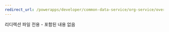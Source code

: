 ```yaml
---
redirect_url: /powerapps/developer/common-data-service/org-service/overview
---
```

리디렉션 파일 전용 - 포함된 내용 없음
